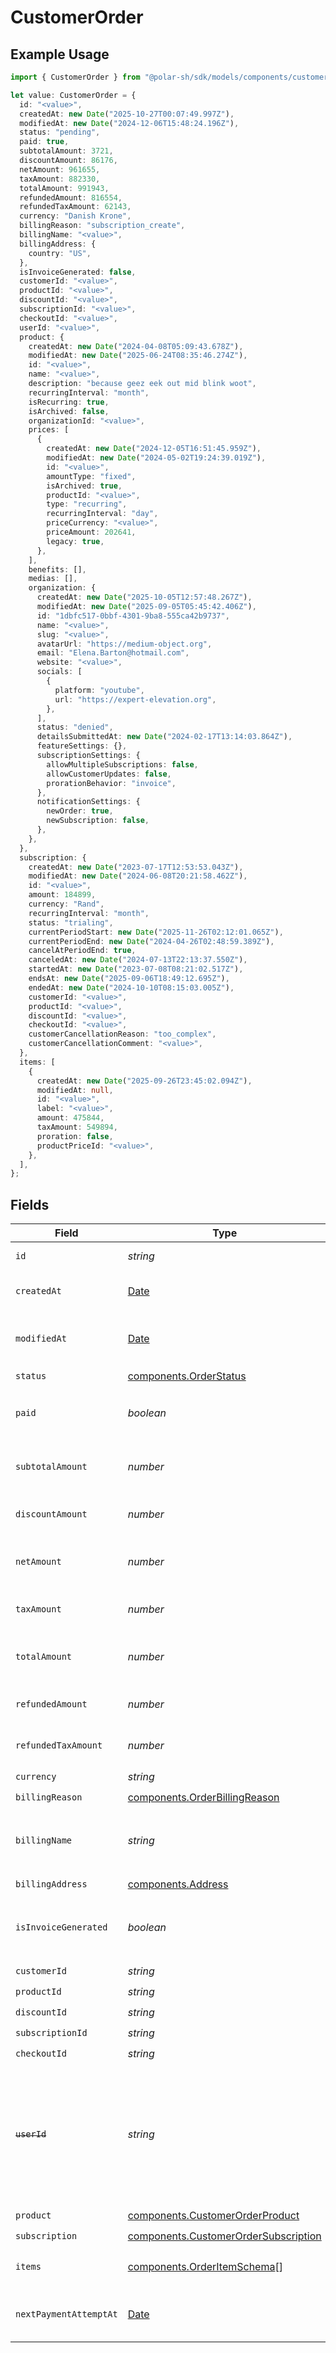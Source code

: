 # CustomerOrder

## Example Usage

```typescript
import { CustomerOrder } from "@polar-sh/sdk/models/components/customerorder.js";

let value: CustomerOrder = {
  id: "<value>",
  createdAt: new Date("2025-10-27T00:07:49.997Z"),
  modifiedAt: new Date("2024-12-06T15:48:24.196Z"),
  status: "pending",
  paid: true,
  subtotalAmount: 3721,
  discountAmount: 86176,
  netAmount: 961655,
  taxAmount: 882330,
  totalAmount: 991943,
  refundedAmount: 816554,
  refundedTaxAmount: 62143,
  currency: "Danish Krone",
  billingReason: "subscription_create",
  billingName: "<value>",
  billingAddress: {
    country: "US",
  },
  isInvoiceGenerated: false,
  customerId: "<value>",
  productId: "<value>",
  discountId: "<value>",
  subscriptionId: "<value>",
  checkoutId: "<value>",
  userId: "<value>",
  product: {
    createdAt: new Date("2024-04-08T05:09:43.678Z"),
    modifiedAt: new Date("2025-06-24T08:35:46.274Z"),
    id: "<value>",
    name: "<value>",
    description: "because geez eek out mid blink woot",
    recurringInterval: "month",
    isRecurring: true,
    isArchived: false,
    organizationId: "<value>",
    prices: [
      {
        createdAt: new Date("2024-12-05T16:51:45.959Z"),
        modifiedAt: new Date("2024-05-02T19:24:39.019Z"),
        id: "<value>",
        amountType: "fixed",
        isArchived: true,
        productId: "<value>",
        type: "recurring",
        recurringInterval: "day",
        priceCurrency: "<value>",
        priceAmount: 202641,
        legacy: true,
      },
    ],
    benefits: [],
    medias: [],
    organization: {
      createdAt: new Date("2025-10-05T12:57:48.267Z"),
      modifiedAt: new Date("2025-09-05T05:45:42.406Z"),
      id: "1dbfc517-0bbf-4301-9ba8-555ca42b9737",
      name: "<value>",
      slug: "<value>",
      avatarUrl: "https://medium-object.org",
      email: "Elena.Barton@hotmail.com",
      website: "<value>",
      socials: [
        {
          platform: "youtube",
          url: "https://expert-elevation.org",
        },
      ],
      status: "denied",
      detailsSubmittedAt: new Date("2024-02-17T13:14:03.864Z"),
      featureSettings: {},
      subscriptionSettings: {
        allowMultipleSubscriptions: false,
        allowCustomerUpdates: false,
        prorationBehavior: "invoice",
      },
      notificationSettings: {
        newOrder: true,
        newSubscription: false,
      },
    },
  },
  subscription: {
    createdAt: new Date("2023-07-17T12:53:53.043Z"),
    modifiedAt: new Date("2024-06-08T20:21:58.462Z"),
    id: "<value>",
    amount: 184899,
    currency: "Rand",
    recurringInterval: "month",
    status: "trialing",
    currentPeriodStart: new Date("2025-11-26T02:12:01.065Z"),
    currentPeriodEnd: new Date("2024-04-26T02:48:59.389Z"),
    cancelAtPeriodEnd: true,
    canceledAt: new Date("2024-07-13T22:13:37.550Z"),
    startedAt: new Date("2023-07-08T08:21:02.517Z"),
    endsAt: new Date("2025-09-06T18:49:12.695Z"),
    endedAt: new Date("2024-10-10T08:15:03.005Z"),
    customerId: "<value>",
    productId: "<value>",
    discountId: "<value>",
    checkoutId: "<value>",
    customerCancellationReason: "too_complex",
    customerCancellationComment: "<value>",
  },
  items: [
    {
      createdAt: new Date("2025-09-26T23:45:02.094Z"),
      modifiedAt: null,
      id: "<value>",
      label: "<value>",
      amount: 475844,
      taxAmount: 549894,
      proration: false,
      productPriceId: "<value>",
    },
  ],
};
```

## Fields

| Field                                                                                                                   | Type                                                                                                                    | Required                                                                                                                | Description                                                                                                             | Example                                                                                                                 |
| ----------------------------------------------------------------------------------------------------------------------- | ----------------------------------------------------------------------------------------------------------------------- | ----------------------------------------------------------------------------------------------------------------------- | ----------------------------------------------------------------------------------------------------------------------- | ----------------------------------------------------------------------------------------------------------------------- |
| `id`                                                                                                                    | *string*                                                                                                                | :heavy_check_mark:                                                                                                      | The ID of the object.                                                                                                   |                                                                                                                         |
| `createdAt`                                                                                                             | [Date](https://developer.mozilla.org/en-US/docs/Web/JavaScript/Reference/Global_Objects/Date)                           | :heavy_check_mark:                                                                                                      | Creation timestamp of the object.                                                                                       |                                                                                                                         |
| `modifiedAt`                                                                                                            | [Date](https://developer.mozilla.org/en-US/docs/Web/JavaScript/Reference/Global_Objects/Date)                           | :heavy_check_mark:                                                                                                      | Last modification timestamp of the object.                                                                              |                                                                                                                         |
| `status`                                                                                                                | [components.OrderStatus](../../models/components/orderstatus.md)                                                        | :heavy_check_mark:                                                                                                      | N/A                                                                                                                     |                                                                                                                         |
| `paid`                                                                                                                  | *boolean*                                                                                                               | :heavy_check_mark:                                                                                                      | Whether the order has been paid for.                                                                                    | true                                                                                                                    |
| `subtotalAmount`                                                                                                        | *number*                                                                                                                | :heavy_check_mark:                                                                                                      | Amount in cents, before discounts and taxes.                                                                            |                                                                                                                         |
| `discountAmount`                                                                                                        | *number*                                                                                                                | :heavy_check_mark:                                                                                                      | Discount amount in cents.                                                                                               |                                                                                                                         |
| `netAmount`                                                                                                             | *number*                                                                                                                | :heavy_check_mark:                                                                                                      | Amount in cents, after discounts but before taxes.                                                                      |                                                                                                                         |
| `taxAmount`                                                                                                             | *number*                                                                                                                | :heavy_check_mark:                                                                                                      | Sales tax amount in cents.                                                                                              |                                                                                                                         |
| `totalAmount`                                                                                                           | *number*                                                                                                                | :heavy_check_mark:                                                                                                      | Amount in cents, after discounts and taxes.                                                                             |                                                                                                                         |
| `refundedAmount`                                                                                                        | *number*                                                                                                                | :heavy_check_mark:                                                                                                      | Amount refunded in cents.                                                                                               |                                                                                                                         |
| `refundedTaxAmount`                                                                                                     | *number*                                                                                                                | :heavy_check_mark:                                                                                                      | Sales tax refunded in cents.                                                                                            |                                                                                                                         |
| `currency`                                                                                                              | *string*                                                                                                                | :heavy_check_mark:                                                                                                      | N/A                                                                                                                     |                                                                                                                         |
| `billingReason`                                                                                                         | [components.OrderBillingReason](../../models/components/orderbillingreason.md)                                          | :heavy_check_mark:                                                                                                      | N/A                                                                                                                     |                                                                                                                         |
| `billingName`                                                                                                           | *string*                                                                                                                | :heavy_check_mark:                                                                                                      | The name of the customer that should appear on the invoice.                                                             |                                                                                                                         |
| `billingAddress`                                                                                                        | [components.Address](../../models/components/address.md)                                                                | :heavy_check_mark:                                                                                                      | N/A                                                                                                                     |                                                                                                                         |
| `isInvoiceGenerated`                                                                                                    | *boolean*                                                                                                               | :heavy_check_mark:                                                                                                      | Whether an invoice has been generated for this order.                                                                   |                                                                                                                         |
| `customerId`                                                                                                            | *string*                                                                                                                | :heavy_check_mark:                                                                                                      | N/A                                                                                                                     |                                                                                                                         |
| `productId`                                                                                                             | *string*                                                                                                                | :heavy_check_mark:                                                                                                      | N/A                                                                                                                     |                                                                                                                         |
| `discountId`                                                                                                            | *string*                                                                                                                | :heavy_check_mark:                                                                                                      | N/A                                                                                                                     |                                                                                                                         |
| `subscriptionId`                                                                                                        | *string*                                                                                                                | :heavy_check_mark:                                                                                                      | N/A                                                                                                                     |                                                                                                                         |
| `checkoutId`                                                                                                            | *string*                                                                                                                | :heavy_check_mark:                                                                                                      | N/A                                                                                                                     |                                                                                                                         |
| ~~`userId`~~                                                                                                            | *string*                                                                                                                | :heavy_check_mark:                                                                                                      | : warning: ** DEPRECATED **: This will be removed in a future release, please migrate away from it as soon as possible. |                                                                                                                         |
| `product`                                                                                                               | [components.CustomerOrderProduct](../../models/components/customerorderproduct.md)                                      | :heavy_check_mark:                                                                                                      | N/A                                                                                                                     |                                                                                                                         |
| `subscription`                                                                                                          | [components.CustomerOrderSubscription](../../models/components/customerordersubscription.md)                            | :heavy_check_mark:                                                                                                      | N/A                                                                                                                     |                                                                                                                         |
| `items`                                                                                                                 | [components.OrderItemSchema](../../models/components/orderitemschema.md)[]                                              | :heavy_check_mark:                                                                                                      | Line items composing the order.                                                                                         |                                                                                                                         |
| `nextPaymentAttemptAt`                                                                                                  | [Date](https://developer.mozilla.org/en-US/docs/Web/JavaScript/Reference/Global_Objects/Date)                           | :heavy_minus_sign:                                                                                                      | When the next payment retry is scheduled                                                                                |                                                                                                                         |
